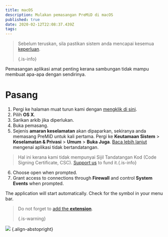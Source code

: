 ```yaml
---
title: macOS
description: Mulakan pemasangan PreMiD di macOS
published: true
date: 2020-02-12T22:08:37.439Z
tags:
---
```


> Sebelum teruskan, sila pastikan sistem anda mencapai kesemua [keperluan](/install/requirements). 
> 
> {.is-info}

Pemasangan aplikasi amat penting kerana sambungan tidak mampu membuat apa-apa dengan sendirinya.

# Pasang
1. Pergi ke halaman muat turun kami dengan [mengklik di sini](https://premid.app/downloads).
2. Pilih **OS X**.
3. Sarikan arkib jika diperlukan.
4. Buka pemasang.
5. Sejenis **amaran keselamatan** akan dipaparkan, sekiranya anda memasang PreMiD untuk kali pertama. Pergi ke **Keutamaan Sistem** > **Keselamatan & Privasi** > **Umum** > **Buka Juga**. [Baca lebih lanjut](https://support.apple.com/ms-my/guide/mac-help/mh40616/mac) mengenai aplikasi tidak bertandatangan.
> Hal ini kerana kami tidak mempunyai Sijil Tandatangan Kod (Code Signing Certificate, CSC). [Support us](https://www.patreon.com/Timeraa) to fund it.{.is-info}
6. Choose open when prompted.
7. Grant access to connections through **Firewall** and control **System Events** when prompted.

The application will start automatically. Check for the symbol in your menu bar.

> Do not forget to [add the **extension**](/install). 
> 
> {.is-warning}

![](https://img.icons8.com/color/2x/mac-logo.png) {.align-abstopright}